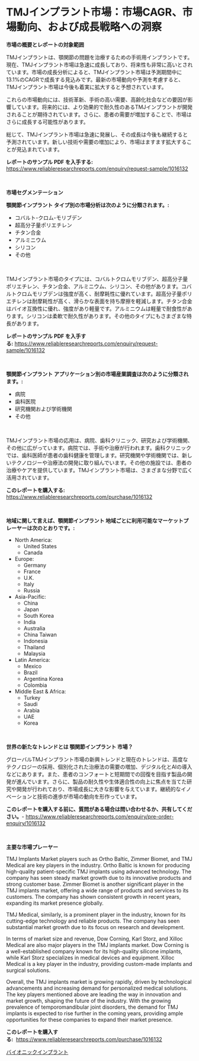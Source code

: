 <p><h1>TMJインプラント市場：市場CAGR、市場動向、および成長戦略への洞察</h1></p><p><strong>市場の概要とレポートの対象範囲</strong></p>
<p><p>TMJインプラントは、顎関節の問題を治療するための手術用インプラントです。現在、TMJインプラント市場は急速に成長しており、将来性も非常に高いとされています。市場の成長分析によると、TMJインプラント市場は予測期間中に13.1%のCAGRで成長する見込みです。最新の市場動向や予測を考慮すると、TMJインプラント市場は今後も着実に拡大すると予想されています。</p><p>これらの市場動向には、技術革新、手術の高い需要、高齢化社会などの要因が影響しています。将来的には、より効果的で耐久性のあるTMJインプラントが開発されることが期待されています。さらに、患者の需要が増加することで、市場はさらに成長する可能性があります。</p><p>総じて、TMJインプラント市場は急速に発展し、その成長は今後も継続すると予測されています。新しい技術や需要の増加により、市場はますます拡大することが見込まれています。</p></p>
<p><strong>レポートのサンプル PDF を入手する:</strong> <a href="https://www.reliableresearchreports.com/enquiry/request-sample/1016132">https://www.reliableresearchreports.com/enquiry/request-sample/1016132</a></p>
<p>&nbsp;</p>
<p><strong>市場セグメンテーション</strong></p>
<p><strong>顎関節インプラント タイプ別の市場分析は次のように分類されます。:</strong></p>
<p><ul><li>コバルト-クロム-モリブデン</li><li>超高分子量ポリエチレン</li><li>チタン合金</li><li>アルミニウム</li><li>シリコン</li><li>その他</li></ul></p>
<p>&nbsp;</p>
<p><p>TMJインプラント市場のタイプには、コバルトクロムモリブデン、超高分子量ポリエチレン、チタン合金、アルミニウム、シリコン、その他があります。コバルトクロムモリブデンは強度が高く、耐摩耗性に優れています。超高分子量ポリエチレンは耐摩耗性が高く、滑らかな表面を持ち摩擦を軽減します。チタン合金はバイオ互換性に優れ、強度があり軽量です。アルミニウムは軽量で耐食性があります。シリコンは柔軟で耐久性があります。その他のタイプにもさまざまな特長があります。</p></p>
<p><strong>レポートのサンプル PDF を入手する:</strong>&nbsp;<a href="https://www.reliableresearchreports.com/enquiry/request-sample/1016132">https://www.reliableresearchreports.com/enquiry/request-sample/1016132</a></p>
<p>&nbsp;</p>
<p><strong> 顎関節インプラント アプリケーション別の市場産業調査は次のように分類されます。:</strong></p>
<p><ul><li>病院</li><li>歯科医院</li><li>研究機関および学術機関</li><li>その他</li></ul></p>
<p>&nbsp;</p>
<p><p>TMJインプラント市場の応用は、病院、歯科クリニック、研究および学術機関、その他に広がっています。病院では、手術や治療が行われます。歯科クリニックでは、歯科医師が患者の歯科健康を管理します。研究機関や学術機関では、新しいテクノロジーや治療法の開発に取り組んでいます。その他の施設では、患者の治療やケアを提供しています。TMJインプラント市場は、さまざまな分野で広く活用されています。</p></p>
<p><strong>このレポートを購入する:</strong>&nbsp; <a href="https://www.reliableresearchreports.com/purchase/1016132">https://www.reliableresearchreports.com/purchase/1016132</a></p>
<p>&nbsp;</p>
<p><strong>地域に関して言えば、顎関節インプラント 地域ごとに利用可能なマーケットプレーヤーは次のとおりです。:</strong></p>
<p><ul>
    <li>
        North America:
        <ul>
            <li>United States</li>
            <li>Canada</li>
        </ul>
    </li>
    <li>
        Europe:
        <ul>
            <li>Germany</li>
            <li>France</li>
            <li>U.K.</li>
            <li>Italy</li>
            <li>Russia</li>
        </ul>
    </li>
    <li>
        Asia-Pacific:
        <ul>
            <li>China</li>
            <li>Japan</li>
            <li>South Korea</li>
            <li>India</li>
            <li>Australia</li>
            <li>China Taiwan</li>
            <li>Indonesia</li>
            <li>Thailand</li>
            <li>Malaysia</li>
        </ul>
    </li>
    <li>
        Latin America:
        <ul>
            <li>Mexico</li>
            <li>Brazil</li>
            <li>Argentina Korea</li>
            <li>Colombia</li>
        </ul>
    </li>
    <li>
        Middle East & Africa:
        <ul>
            <li>Turkey</li>
            <li>Saudi</li>
            <li>Arabia</li>
            <li>UAE</li>
            <li>Korea</li>
        </ul>
    </li>
    </ul></p>
<p>&nbsp;</p>
<p><strong>世界の新たなトレンドとは 顎関節インプラント 市場？</strong></p>
<p><p>グローバルTMJインプラント市場の新興トレンドと現在のトレンドは、高度なテクノロジーの採用、個別化された治療法の需要の増加、デジタル化とAIの導入などにあります。また、患者のコンフォートと短期間での回復を目指す製品の開発が進んでいます。さらに、製品の耐久性や生体適合性の向上に焦点を当てた研究や開発が行われており、市場成長に大きな影響を与えています。継続的なイノベーションと技術の進歩が市場の動向を形作っています。</p></p>
<p><strong>このレポートを購入する前に、質問がある場合は問い合わせるか、共有してください。</strong>- <a href="https://www.reliableresearchreports.com/enquiry/pre-order-enquiry/1016132">https://www.reliableresearchreports.com/enquiry/pre-order-enquiry/1016132</a></p>
<p>&nbsp;</p>
<p><strong>主要な市場プレーヤー</strong></p>
<p><p>TMJ Implants Market players such as Ortho Baltic, Zimmer Biomet, and TMJ Medical are key players in the industry. Ortho Baltic is known for producing high-quality patient-specific TMJ implants using advanced technology. The company has seen steady market growth due to its innovative products and strong customer base. Zimmer Biomet is another significant player in the TMJ implants market, offering a wide range of products and services to its customers. The company has shown consistent growth in recent years, expanding its market presence globally.</p><p>TMJ Medical, similarly, is a prominent player in the industry, known for its cutting-edge technology and reliable products. The company has seen substantial market growth due to its focus on research and development.</p><p>In terms of market size and revenue, Dow Corning, Karl Storz, and Xilloc Medical are also major players in the TMJ implants market. Dow Corning is a well-established company known for its high-quality silicone implants, while Karl Storz specializes in medical devices and equipment. Xilloc Medical is a key player in the industry, providing custom-made implants and surgical solutions.</p><p>Overall, the TMJ implants market is growing rapidly, driven by technological advancements and increasing demand for personalized medical solutions. The key players mentioned above are leading the way in innovation and market growth, shaping the future of the industry. With the growing prevalence of temporomandibular joint disorders, the demand for TMJ implants is expected to rise further in the coming years, providing ample opportunities for these companies to expand their market presence.</p></p>
<p><strong>このレポートを購入する:</strong>&nbsp;&nbsp;<a href="https://www.reliableresearchreports.com/purchase/1016132">https://www.reliableresearchreports.com/purchase/1016132</a></p>
<p><p><a href="https://github.com/RodHoppe07/Market-Research-Report-List-1/blob/main/29293855925.md">バイオニックインプラント</a></p></p>